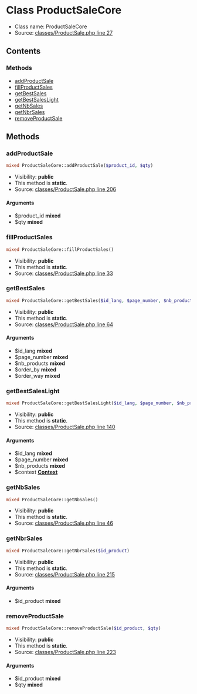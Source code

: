 Class ProductSaleCore
=====================





* Class name: ProductSaleCore
* Source: [classes/ProductSale.php line 27](https://github.com/PrestaShop/PrestaShop/blob/1.5.6.2/classes/ProductSale.php#L27)


Contents
--------



### Methods

* [addProductSale](#method-addProductSale)
* [fillProductSales](#method-fillProductSales)
* [getBestSales](#method-getBestSales)
* [getBestSalesLight](#method-getBestSalesLight)
* [getNbSales](#method-getNbSales)
* [getNbrSales](#method-getNbrSales)
* [removeProductSale](#method-removeProductSale)






Methods
-------


### <a name="method-addProductSale"></a>addProductSale

```php
mixed ProductSaleCore::addProductSale($product_id, $qty)
```





* Visibility: **public**
* This method is **static**.
* Source: [classes/ProductSale.php line 206](https://github.com/PrestaShop/PrestaShop/blob/1.5.6.2/classes/ProductSale.php#L206)


#### Arguments
* $product_id **mixed**
* $qty **mixed**



### <a name="method-fillProductSales"></a>fillProductSales

```php
mixed ProductSaleCore::fillProductSales()
```





* Visibility: **public**
* This method is **static**.
* Source: [classes/ProductSale.php line 33](https://github.com/PrestaShop/PrestaShop/blob/1.5.6.2/classes/ProductSale.php#L33)




### <a name="method-getBestSales"></a>getBestSales

```php
mixed ProductSaleCore::getBestSales($id_lang, $page_number, $nb_products, $order_by, $order_way)
```





* Visibility: **public**
* This method is **static**.
* Source: [classes/ProductSale.php line 64](https://github.com/PrestaShop/PrestaShop/blob/1.5.6.2/classes/ProductSale.php#L64)


#### Arguments
* $id_lang **mixed**
* $page_number **mixed**
* $nb_products **mixed**
* $order_by **mixed**
* $order_way **mixed**



### <a name="method-getBestSalesLight"></a>getBestSalesLight

```php
mixed ProductSaleCore::getBestSalesLight($id_lang, $page_number, $nb_products, \Context $context)
```





* Visibility: **public**
* This method is **static**.
* Source: [classes/ProductSale.php line 140](https://github.com/PrestaShop/PrestaShop/blob/1.5.6.2/classes/ProductSale.php#L140)


#### Arguments
* $id_lang **mixed**
* $page_number **mixed**
* $nb_products **mixed**
* $context **[Context](class.ContextCore.md)**



### <a name="method-getNbSales"></a>getNbSales

```php
mixed ProductSaleCore::getNbSales()
```





* Visibility: **public**
* This method is **static**.
* Source: [classes/ProductSale.php line 46](https://github.com/PrestaShop/PrestaShop/blob/1.5.6.2/classes/ProductSale.php#L46)




### <a name="method-getNbrSales"></a>getNbrSales

```php
mixed ProductSaleCore::getNbrSales($id_product)
```





* Visibility: **public**
* This method is **static**.
* Source: [classes/ProductSale.php line 215](https://github.com/PrestaShop/PrestaShop/blob/1.5.6.2/classes/ProductSale.php#L215)


#### Arguments
* $id_product **mixed**



### <a name="method-removeProductSale"></a>removeProductSale

```php
mixed ProductSaleCore::removeProductSale($id_product, $qty)
```





* Visibility: **public**
* This method is **static**.
* Source: [classes/ProductSale.php line 223](https://github.com/PrestaShop/PrestaShop/blob/1.5.6.2/classes/ProductSale.php#L223)


#### Arguments
* $id_product **mixed**
* $qty **mixed**


